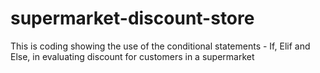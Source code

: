 # supermarket-discount-store
This is coding showing the use of the conditional statements - If, Elif and Else, in evaluating discount for customers in a supermarket
